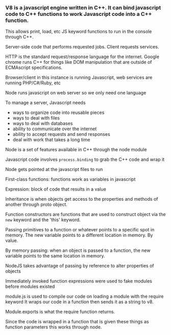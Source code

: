 ### V8 is a javascript engine written in C++. It can bind javascript code to C++ functions to work Javascript code into a C++ function.
This allows print, load, etc JS keyword functions to run in the console through C++.

Server-side code that performs requested jobs. Client requests services.

HTTP is the standard request/response language for the internet.
Google chrome runs C++ for things like DOM manipulation that are outside of ECMAscript specifications.

Browser/client in this instance is running Javascript, web services are running PHP/C#/Ruby, etc

Node runs javascript on web server so we only need one language

To manage a server, Javascript needs 
* ways to organize code into reusable pieces
* ways to deal with files
* ways to deal with databases
* ability to communicate over the internet
* ability to accept requests and send responses
* deal with work that takes a long time

Node is a set of features available in C++ through the node module

Javascript code involves `process.binding` to grab the C++ code and wrap it

Node gets pointed at the javascript files to run

First-class functions: functions work as variables in javascript

Expression: block of code that results in a value

Inheritance is when objects get access to the properties and methods of another through proto object.

Function constructors are functions that are used to construct object via the `new` keyword and the 'this' keyword.

Passing primitives to a function or whatever points to a specific spot in memory. The new variable points to a different location in memory. By value.

By memory passing: when an object is passed to a function, the new variable points to the same location in memory.

NodeJS  takes advantage of passing by reference to alter properties of objects

Immediately invoked function expressions were used to fake modules before modules existed

module.js is used to compile our code on loading a module with the require keyword
It wraps our code in a function then sends it as a string to v8.

Module.exports is what the require function returns.

Since the code is wrapped in a function that is given these things as function parameters this works through node.




